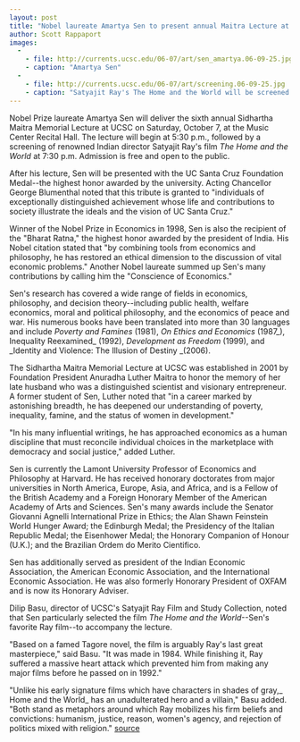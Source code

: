 ```yaml
---
layout: post
title: "Nobel laureate Amartya Sen to present annual Maitra Lecture at UCSC"
author: Scott Rappaport 
images:
  -
    - file: http://currents.ucsc.edu/06-07/art/sen_amartya.06-09-25.jpg
    - caption: "Amartya Sen"
  -
    - file: http://currents.ucsc.edu/06-07/art/screening.06-09-25.jpg
    - caption: "Satyajit Ray's The Home and the World will be screened after the Maitra Lecture by Nobel laureate Amartya Sen. Photo: Courtesy of the UCSC Satyajit Ray Film and Study Collection"
---
```


Nobel Prize laureate Amartya Sen will deliver the sixth annual Sidhartha Maitra Memorial Lecture at UCSC on Saturday, October 7, at the Music Center Recital Hall. The lecture will begin at 5:30 p.m., followed by a screening of renowned Indian director Satyajit Ray's film _The Home and the World_ at 7:30 p.m. Admission is free and open to the public.

After his lecture, Sen will be presented with the UC Santa Cruz Foundation Medal--the highest honor awarded by the university. Acting Chancellor George Blumenthal noted that this tribute is granted to "individuals of exceptionally distinguished achievement whose life and contributions to society illustrate the ideals and the vision of UC Santa Cruz."

Winner of the Nobel Prize in Economics in 1998, Sen is also the recipient of the "Bharat Ratna," the highest honor awarded by the president of India. His Nobel citation stated that "by combining tools from economics and philosophy, he has restored an ethical dimension to the discussion of vital economic problems." Another Nobel laureate summed up Sen's many contributions by calling him the "Conscience of Economics."

Sen's research has covered a wide range of fields in economics, philosophy, and decision theory--including public health, welfare economics, moral and political philosophy, and the economics of peace and war. His numerous books have been translated into more than 30 languages and include _Poverty and Famines_ (1981), _On Ethics and Economics_ (1987_), Inequality Reexamined_ (1992), _Development as Freedom_ (1999), and _Identity and Violence: The Illusion of Destiny _(2006).

The Sidhartha Maitra Memorial Lecture at UCSC was established in 2001 by Foundation President Anuradha Luther Maitra to honor the memory of her late husband who was a distinguished scientist and visionary entrepreneur. A former student of Sen, Luther noted that "in a career marked by astonishing breadth, he has deepened our understanding of poverty, inequality, famine, and the status of women in development."

"In his many influential writings, he has approached economics as a human discipline that must reconcile individual choices in the marketplace with democracy and social justice," added Luther.

Sen is currently the Lamont University Professor of Economics and Philosophy at Harvard. He has received honorary doctorates from major universities in North America, Europe, Asia, and Africa, and is a Fellow of the British Academy and a Foreign Honorary Member of the American Academy of Arts and Sciences. Sen's many awards include the Senator Giovanni Agnelli International Prize in Ethics; the Alan Shawn Feinstein World Hunger Award; the Edinburgh Medal; the Presidency of the Italian Republic Medal; the Eisenhower Medal; the Honorary Companion of Honour (U.K.); and the Brazilian Ordem do Merito Cientifico.

Sen has additionally served as president of the Indian Economic Association, the American Economic Association, and the International Economic Association. He was also formerly Honorary President of OXFAM and is now its Honorary Adviser.

Dilip Basu, director of UCSC's Satyajit Ray Film and Study Collection, noted that Sen particularly selected the film _The Home and the World_\--Sen's favorite Ray film--to accompany the lecture.

"Based on a famed Tagore novel, the film is arguably Ray's last great masterpiece," said Basu. "It was made in 1984. While finishing it, Ray suffered a massive heart attack which prevented him from making any major films before he passed on in 1992."

"Unlike his early signature films which have characters in shades of gray,_ Home and the World_ has an unadulterated hero and a villain," Basu added. "Both stand as metaphors around which Ray mobilizes his firm beliefs and convictions: humanism, justice, reason, women's agency, and rejection of politics mixed with religion."
[source](http://www1.ucsc.edu/currents/06-07/09-25/maitra.asp "Permalink to maitra")
